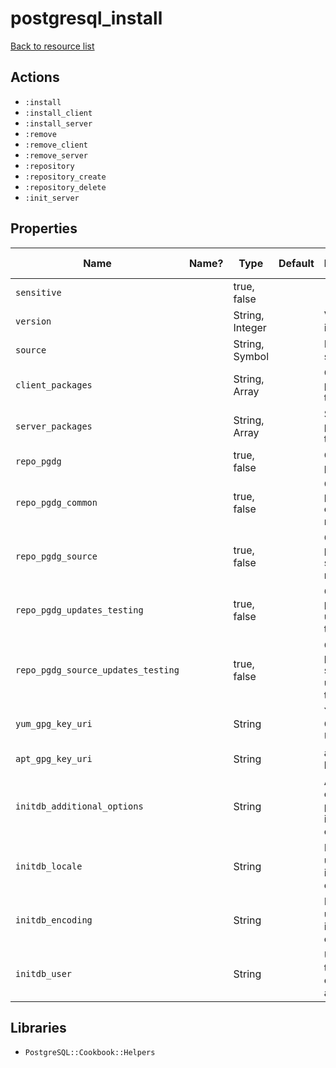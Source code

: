 # postgresql_install

[Back to resource list](../README.md#resources)

## Actions

- `:install`
- `:install_client`
- `:install_server`
- `:remove`
- `:remove_client`
- `:remove_server`
- `:repository`
- `:repository_create`
- `:repository_delete`
- `:init_server`

## Properties

| Name                               | Name? | Type            | Default | Description                                      | Allowed Values |
| ---------------------------------- | ----- | --------------- | ------- | ------------------------------------------------ | -------------- |
| `sensitive`                        |       | true, false     |         |                                                  |                |
| `version`                          |       | String, Integer |         | Version to install                               |                |
| `source`                           |       | String, Symbol  |         | Installation source                              | repo           |
| `client_packages`                  |       | String, Array   |         | Client packages to install                       |                |
| `server_packages`                  |       | String, Array   |         | Server packages to install                       |                |
| `repo_pgdg`                        |       | true, false     |         | Create pgdg repo                                 |                |
| `repo_pgdg_common`                 |       | true, false     |         | Create pgdg-common repo                          |                |
| `repo_pgdg_source`                 |       | true, false     |         | Create pgdg-source repo                          |                |
| `repo_pgdg_updates_testing`        |       | true, false     |         | Create pgdg-updates-testing repo                 |                |
| `repo_pgdg_source_updates_testing` |       | true, false     |         | Create pgdg-source-updates-testing repo          |                |
| `yum_gpg_key_uri`                  |       | String          |         | YUM/DNF GPG key URL                              |                |
| `apt_gpg_key_uri`                  |       | String          |         | apt GPG key URL                                  |                |
| `initdb_additional_options`        |       | String          |         | Additional options to pass to the initdb command |                |
| `initdb_locale`                    |       | String          |         | Locale to use for the initdb command             |                |
| `initdb_encoding`                  |       | String          |         | Encoding to use for the initdb command           |                |
| `initdb_user`                      |       | String          |         | User to run the initdb command as                |                |

## Libraries

- `PostgreSQL::Cookbook::Helpers`
